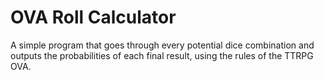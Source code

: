 # OVA Roll Calculator
A simple program that goes through every potential dice combination and outputs the probabilities of each final result, using the rules of the TTRPG OVA.
